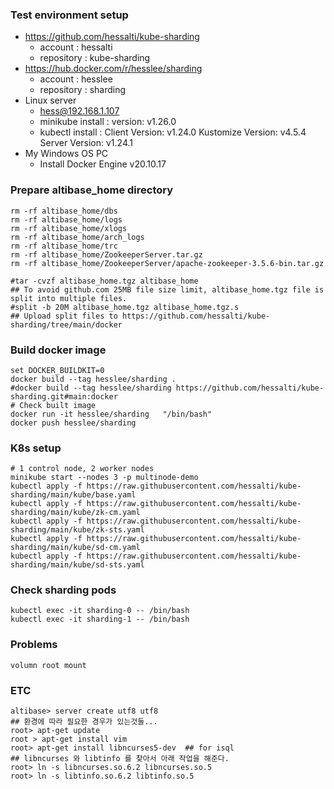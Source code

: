 ### Test environment setup
- https://github.com/hessalti/kube-sharding
  - account : hessalti
  - repository : kube-sharding
- https://hub.docker.com/r/hesslee/sharding
  - account : hesslee
  - repository : sharding
- Linux server
  - hess@192.168.1.107
  - minikube install : version: v1.26.0
  - kubectl install : Client Version: v1.24.0  Kustomize Version: v4.5.4  Server Version: v1.24.1
- My Windows OS PC
  - Install Docker Engine v20.10.17

### Prepare altibase_home directory
```
rm -rf altibase_home/dbs
rm -rf altibase_home/logs
rm -rf altibase_home/xlogs
rm -rf altibase_home/arch_logs
rm -rf altibase_home/trc
rm -rf altibase_home/ZookeeperServer.tar.gz
rm -rf altibase_home/ZookeeperServer/apache-zookeeper-3.5.6-bin.tar.gz

#tar -cvzf altibase_home.tgz altibase_home
## To avoid github.com 25MB file size limit, altibase_home.tgz file is split into multiple files.
#split -b 20M altibase_home.tgz altibase_home.tgz.s
## Upload split files to https://github.com/hessalti/kube-sharding/tree/main/docker
```

### Build docker image
```
set DOCKER_BUILDKIT=0
docker build --tag hesslee/sharding .
#docker build --tag hesslee/sharding https://github.com/hessalti/kube-sharding.git#main:docker
# Check built image
docker run -it hesslee/sharding   "/bin/bash"
docker push hesslee/sharding
```

### K8s setup
```
# 1 control node, 2 worker nodes
minikube start --nodes 3 -p multinode-demo
kubectl apply -f https://raw.githubusercontent.com/hessalti/kube-sharding/main/kube/base.yaml
kubectl apply -f https://raw.githubusercontent.com/hessalti/kube-sharding/main/kube/zk-cm.yaml
kubectl apply -f https://raw.githubusercontent.com/hessalti/kube-sharding/main/kube/zk-sts.yaml
kubectl apply -f https://raw.githubusercontent.com/hessalti/kube-sharding/main/kube/sd-cm.yaml
kubectl apply -f https://raw.githubusercontent.com/hessalti/kube-sharding/main/kube/sd-sts.yaml
```

### Check sharding pods
```
kubectl exec -it sharding-0 -- /bin/bash
kubectl exec -it sharding-1 -- /bin/bash
```

### Problems
```
volumn root mount
```

### ETC
```
altibase> server create utf8 utf8
## 환경에 따라 필요한 경우가 있는것들... 
root> apt-get update
root > apt-get install vim
root> apt-get install libncurses5-dev  ## for isql
## libncurses 와 libtinfo 를 찾아서 아래 작업을 해준다.
root> ln -s libncurses.so.6.2 libncurses.so.5
root> ln -s libtinfo.so.6.2 libtinfo.so.5
```
